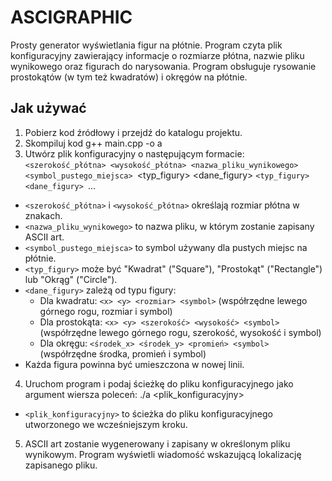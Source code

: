 # ASCIGRAPHIC

Prosty generator wyświetlania figur na płótnie. Program czyta plik konfiguracyjny zawierający informacje o rozmiarze płótna, nazwie pliku wynikowego oraz figurach do narysowania. Program obsługuje rysowanie prostokątów (w tym też kwadratów) i okręgów na płótnie.

## Jak używać

1. Pobierz kod źródłowy i przejdź do katalogu projektu.
2. Skompiluj kod
   g++ main.cpp -o a
3. Utwórz plik konfiguracyjny o następującym formacie:
   `<szerokość_płótna> <wysokość_płótna> <nazwa_pliku_wynikowego> <symbol_pustego_miejsca>
   `<typ_figury> <dane_figury>
   `<typ_figury> <dane_figury>
   `...

- `<szerokość_płótna>` i `<wysokość_płótna>` określają rozmiar płótna w znakach.
- `<nazwa_pliku_wynikowego>` to nazwa pliku, w którym zostanie zapisany ASCII art.
- `<symbol_pustego_miejsca>` to symbol używany dla pustych miejsc na płótnie.
- `<typ_figury>` może być "Kwadrat" ("Square"), "Prostokąt" ("Rectangle") lub "Okrąg" ("Circle").
- `<dane_figury>` zależą od typu figury:
  - Dla kwadratu: `<x> <y> <rozmiar> <symbol>` (współrzędne lewego górnego rogu, rozmiar i symbol)
  - Dla prostokąta: `<x> <y> <szerokość> <wysokość> <symbol>` (współrzędne lewego górnego rogu, szerokość, wysokość i symbol)
  - Dla okręgu: `<środek_x> <środek_y> <promień> <symbol>` (współrzędne środka, promień i symbol)
- Każda figura powinna być umieszczona w nowej linii.

4. Uruchom program i podaj ścieżkę do pliku konfiguracyjnego jako argument wiersza poleceń:
   ./a <plik_konfiguracyjny>

- `<plik_konfiguracyjny>` to ścieżka do pliku konfiguracyjnego utworzonego we wcześniejszym kroku.

5. ASCII art zostanie wygenerowany i zapisany w określonym pliku wynikowym. Program wyświetli wiadomość wskazującą lokalizację zapisanego pliku.

